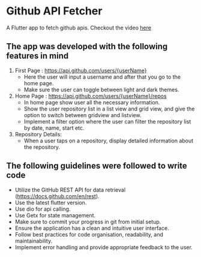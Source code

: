 # Github API Fetcher

A Flutter app to fetch github apis. Checkout the video [here](https://youtu.be/S4YsR3LZ7Z4)

## The app was developed with the following features in mind

1. First Page : https://api.github.com/users/{userName}
   - Here the user will input a username and after that you go to the home page.
   - Make sure the user can toggle between light and dark themes.
2. Home Page : https://api.github.com/users/{userName}/repos
   - In home page show user all the necessary information.
   - Show the user repository list in a list view and grid view, and give the option to switch between gridview and listview.
   - Implement a filter option where the user can filter the repository list by date, name, start etc.
3. Repository Details:
   - When a user taps on a repository, display detailed information about the repository.

## The following guidelines were followed to write code
- Utilize the GitHub REST API for data retrieval (https://docs.github.com/en/rest).
- Use the latest flutter version.
- Use dio for api calling.
- Use Getx for state management.
- Make sure to commit your progress in git from initial setup.
- Ensure the application has a clean and intuitive user interface.
- Follow best practices for code organisation, readability, and maintainability.
- Implement error handling and provide appropriate feedback to the user.
